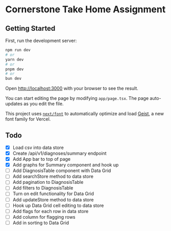 # Cornerstone Take Home Assignment

## Getting Started

First, run the development server:

```bash
npm run dev
# or
yarn dev
# or
pnpm dev
# or
bun dev
```

Open [http://localhost:3000](http://localhost:3000) with your browser to see the result.

You can start editing the page by modifying `app/page.tsx`. The page auto-updates as you edit the file.

This project uses [`next/font`](https://nextjs.org/docs/app/building-your-application/optimizing/fonts) to automatically optimize and load [Geist](https://vercel.com/font), a new font family for Vercel.

## Todo

- [x] Load csv into data store
- [x] Create /api/v1/diagnoses/summary endpoint
- [x] Add App bar to top of page
- [x] Add graphs for Summary component and hook up
- [ ] Add DiagnosisTable component with Data Grid
- [ ] Add searchStore method to data store
- [ ] Add pagination to DiagnosisTable
- [ ] Add filters to DiagnosisTable
- [ ] Turn on edit functionality for Data Grid
- [ ] Add updateStore method to data store
- [ ] Hook up Data Grid cell editing to data store
- [ ] Add flags for each row in data store
- [ ] Add column for flagging rows
- [ ] Add in sorting to Data Grid
